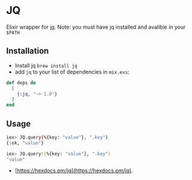 # JQ
Elixir wrapper for [jq](https://stedolan.github.io/jq/). 
Note: you must have jq installed and avalible in your `$PATH`

## Installation
* Install jq `brew install jq`
* add `jq` to your list of dependencies in `mix.exs`:

```elixir
def deps do
  [
    {:jq, "~> 1.0"}
  ]
end
```

## Usage
```bash
iex> JQ.query(%{key: "value"}, ".key")
{:ok, "value"}

iex> JQ.query!(%{key: "value"}, ".key")
"value"
```

* [https://hexdocs.pm/jq](https://hexdocs.pm/jq).

